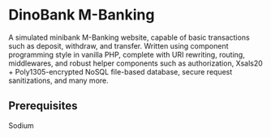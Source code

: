 # DinoBank M-Banking

A simulated minibank M-Banking website, capable of basic transactions such as deposit, withdraw, and transfer. Written using component programming style in vanilla PHP, complete with URI rewriting, routing, middlewares, and robust helper components such as authorization, Xsals20 + Poly1305-encrypted NoSQL file-based database, secure request sanitizations, and many more.

## Prerequisites

Sodium
